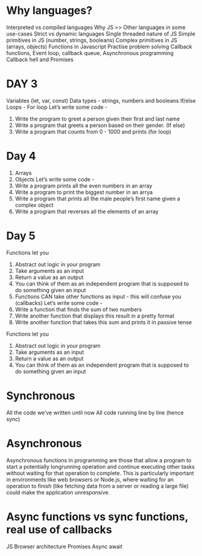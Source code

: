 # Why languages?

Interpreted vs compiled languages
Why JS >> Other languages in some use-cases
Strict vs dynamic languages
Single threaded nature of JS
Simple primitives in JS (number, strings, booleans)
Complex primitives in JS (arrays, objects)
Functions in Javascript
Practise problem solving
Callback functions, Event loop, callback queue, Asynchronous programming
Callback hell and Promises

# DAY 3

Variables (let, var, const)
Data types - strings, numbers and booleans
If/else
Loops - For loop
Let’s write some code -
1. Write the program to greet a person given their first and last name
2. Write a program that greets a person based on their gender. (If else)
3. Write a program that counts from 0 - 1000 and prints (for loop)

# Day 4 

1. Arrays
2. Objects
Let’s write some code -
1. Write a program prints all the even numbers in an array
2. Write a program to print the biggest number in an arrya
3. Write a program that prints all the male people’s first name given a complex object
4. Write a program that reverses all the elements of an array


# Day 5 

Functions let you
1. Abstract out logic in your program
2. Take arguments as an input
3. Return a value as an output
4. You can think of them as an independent program that is supposed to do something
 given an input
5. Functions CAN take other functions as input - this will confuse you (callbacks)
Let’s write some code -
1. Write a function that finds the sum of two numbers
2. Write another function that displays this result in a pretty format
3. Write another function that takes this sum and prints it in passive tense


Functions let you
1. Abstract out logic in your program
2. Take arguments as an input
3. Return a value as an output
4. You can think of them as an independent program that is supposed to do something
 given an input 


# Synchronous 

All the code we’ve written until now
All code running line by line (hence sync)


# Asynchronous
Asynchronous functions in programming are those
that allow a program to start a potentially longrunning operation and continue executing other
tasks without waiting for that operation to
complete. This is particularly important in
environments like web browsers or Node.js, where
waiting for an operation to finish (like fetching
data from a server or reading a large file) could
make the application unresponsive.

# Async functions vs sync functions, real use of callbacks
JS Browser architecture
Promises
Async await



